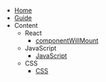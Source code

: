 <!-- docs/_sidebar.md -->
* [Home](/)
* [Guide](guide.md)
* Content
    * React
        * [componentWillMount](/react/componentWillMount.md)
    * JavaScript 
        * [JavaScript](/javascript/js1.md)
    * CSS
        * [CSS](/css/css1.md)

